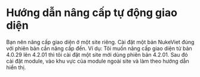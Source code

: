 # Hướng dẫn nâng cấp tự động giao diện

Bạn nên nâng cấp giao diện ở một site riêng. Cài đặt một bản NukeViet đúng với phiên bản cần nâng cấp đến.
Ví dụ: Tôi muốn nâng cấp giao diện từ bản 4.0.29 lên 4.2.01 thì tôi cài đặt một site mới dùng phiên bản 4.2.01.
Sau đó cài đặt module, vào khu vực của module ngoài site và làm theo hướng dẫn hiển thị.
